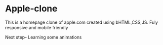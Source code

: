 # Apple-clone

This is a homepage clone of apple.com created using bHTML,CSS,JS.
Fuly responsive and mobile friendly

Next step- Learning some animations
